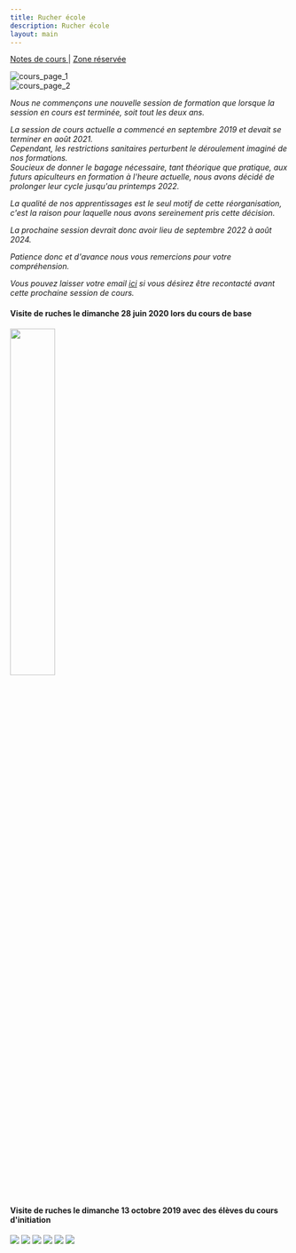 ```yaml
---
title: Rucher école
description: Rucher école
layout: main
---
```

  
<p class="drt">
 <a href="https://beequeen.be/rucher.ecole/eleves"> Notes de cours </a> |  
 <a href="https://beequeen.be/rucher.ecole/org/db/"> Zone réservée </a>
</p>  

![cours_page_1](/static/img/BEE-2019-2c-1_63pct.jpg)  
![cours_page_2](/static/img/BEE-2019-2c-2_63pct.jpg)  

<i>
Nous ne commençons une nouvelle session de formation que lorsque la session en cours est terminée, soit tout les deux ans.<br> 

La session de cours actuelle a commencé en septembre 2019 et devait se terminer en août 2021.<br>
Cependant, les restrictions sanitaires perturbent le déroulement imaginé de nos formations.<br>
Soucieux de donner le bagage nécessaire, tant théorique que pratique, aux futurs apiculteurs en formation à l'heure actuelle, nous avons décidé de prolonger leur cycle jusqu'au printemps 2022.<br>

La qualité de nos apprentissages est le seul motif de cette réorganisation, c'est la raison pour laquelle nous avons sereinement pris cette décision.<br>

La prochaine session devrait donc avoir lieu de septembre 2022 à août 2024.<br>

Patience donc et d'avance nous vous remercions pour votre compréhension.<br>

Vous pouvez laisser votre email [ici](candidats) si vous désirez être recontacté avant cette prochaine session de cours.<br>
</i>

<div>  
<h4>Visite de ruches le dimanche 28 juin 2020 lors du cours de base</h4>
</div>
<img src="/static/img/image0.jpg" width="40%">  

<div>  
<h4>Visite de ruches le dimanche 13 octobre 2019 avec des élèves du cours d'initiation</h4>
<img src="/static/img/10.jpg">  
<img src="/static/img/23.jpg">
<img src="/static/img/22.jpg"> 
<img src="/static/img/31.jpg"> 
<img src="/static/img/14.jpg"> 
<img src="/static/img/19.jpg"> 
</div>

